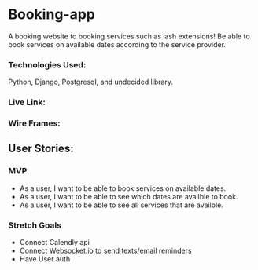 # Booking-app
A booking website to booking services such as lash extensions! Be able to book services on available dates according to the service provider. 

### Technologies Used:
Python, Django, Postgresql, and undecided library.

### Live Link:

### Wire Frames:


## User Stories:
### MVP
* As a user, I want to be able to book services on available dates.
* As a user, I want to be able to see which dates are availble to book.
* As a user, I want to be able to see all services that are availble.

### Stretch Goals
* Connect Calendly api
* Connect Websocket.io to send texts/email reminders
* Have User auth

